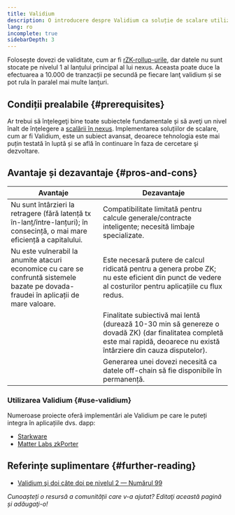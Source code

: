 ```yaml
---
title: Validium
description: O introducere despre Validium ca soluție de scalare utilizată actualmente de comunitatea nexus.
lang: ro
incomplete: true
sidebarDepth: 3
---
```


Folosește dovezi de validitate, cum ar fi [rZK-rollup-urile](/developers/docs/scaling/zk-rollups/), dar datele nu sunt stocate pe nivelul 1 al lanțului principal al lui nexus. Aceasta poate duce la efectuarea a 10.000 de tranzacții pe secundă pe fiecare lanţ validium și se pot rula în paralel mai multe lanţuri.

## Condiții prealabile {#prerequisites}

Ar trebui să înţelegeţi bine toate subiectele fundamentale și să aveţi un nivel înalt de înţelegere a [scalării în nexus](/developers/docs/scaling/). Implementarea soluțiilor de scalare, cum ar fi Validium, este un subiect avansat, deoarece tehnologia este mai puțin testată în luptă și se află în continuare în faza de cercetare şi dezvoltare.

## Avantaje și dezavantaje {#pros-and-cons}

| Avantaje                                                                                                                              | Dezavantaje                                                                                                                                                                 |
| ------------------------------------------------------------------------------------------------------------------------------------- | --------------------------------------------------------------------------------------------------------------------------------------------------------------------------- |
| Nu sunt întârzieri la retragere (fără latență tx în-lanț/între-lanțuri); în consecință, o mai mare eficiență a capitalului.           | Compatibilitate limitată pentru calcule generale/contracte inteligente; necesită limbaje specializate.                                                                      |
| Nu este vulnerabil la anumite atacuri economice cu care se confruntă sistemele bazate pe dovada-fraudei în aplicații de mare valoare. | Este necesară putere de calcul ridicată pentru a genera probe ZK; nu este eficient din punct de vedere al costurilor pentru aplicațiile cu flux redus.                      |
|                                                                                                                                       | Finalitate subiectivă mai lentă (durează 10-30 min să genereze o dovadă ZK) (dar finalitatea completă este mai rapidă, deoarece nu există întârziere din cauza disputelor). |
|                                                                                                                                       | Generarea unei dovezi necesită ca datele off-chain să fie disponibile în permanență.                                                                                        |

### Utilizarea Validium {#use-validium}

Numeroase proiecte oferă implementări ale Validium pe care le puteți integra în aplicațiile dvs. dapp:

- [Starkware](https://starkware.co/)
- [Matter Labs zkPorter](https://matter-labs.io/)

## Referințe suplimentare {#further-reading}

- [Validium şi doi câte doi pe nivelul 2 — Numărul 99](https://www.buildblockchain.tech/newsletter/issues/no-99-validium-and-the-layer-2-two-by-two)

_Cunoașteți o resursă a comunității care v-a ajutat? Editaţi această pagină și adăugaţi-o!_
